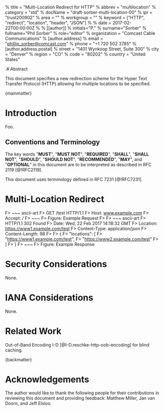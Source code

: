 % title = "Multi-Location Redirect for HTTP"
% abbrev = "multilocation"
% category = "std"
% docName = "draft-sorber-multi-location-00"
% ipr = "trust200902"
% area = ""
% workgroup = ""
% keyword = ["HTTP", "redirect", "location", "header", "JSON"]
%
% date = 2017-02-22T00:00:00Z
%
% [[author]]
% initials="P."
% surname="Sorber"
% fullname="Phil Sorber"
% role="editor"
% organization = "Comcast Cable Communications"
%   [author.address]
%   email = "phillip_sorber@comcast.com"
%   phone = "+1 720 502 3785"
%     [author.address.postal]
%     street = "1401 Wynkoop Street, Suite 300"
%     city = "Denver"
%     region = "CO"
%     code = "80202"
%     country = "United States"

.# Abstract

This document specifies a new redirection scheme for the Hyper Text
Transfer Protocol (HTTP) allowing for multiple locations to be
specified.

{mainmatter}

# Introduction

Foo.

## Conventions and Terminology

The key words "**MUST**", "**MUST NOT**", "**REQUIRED**", "**SHALL**", "**SHALL NOT**",
"**SHOULD**", "**SHOULD NOT**", "**RECOMMENDED**", "**MAY**", and "**OPTIONAL**" in this
document are to be interpreted as described in RFC 2119 [@!RFC2119].

This document uses terminology defined in RFC 7231 [@!RFC7231].

# Multi-Location Redirect

F> ~~~ ascii-art
F> GET /test HTTP/1.1
F> Host: www.example.com
F> Accept: */*
F> ~~~
F> Figure: Example Request
F>
F> ~~~ ascii-art
F> HTTP/1.1 302 Found
F> Date: Wed, 22 Feb 2017 14:18:32 GMT
F> Location: https://www1.example.com/test
F> Content-Type: application/json
F> Content-Length: 98
F>
F> {
F>   "locations": [
F>     "https://www1.example.com/test",
F>     "https://www2.example.com/test"
F>   ]
F> }
F> ~~~
F> Figure: Example Response

# Security Considerations

None.

# IANA Considerations

None.

# Related Work

Out-of-Band Encoding I-D [@I-D.reschke-http-oob-encoding] for blind caching.

{backmatter}

# Acknowledgements

The author would like to thank the following people for their
contributions in reviewing this document and providing feedback: Matthew Miller, Jan van Doorn,
and Jeff Elsloo.
